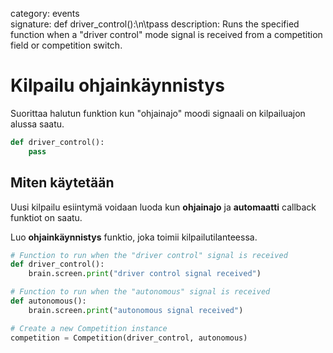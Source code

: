 category: events  
signature: def driver_control():\n\tpass
description: Runs the specified function when a "driver control" mode signal is received from a competition field or competition switch.  

# Kilpailu ohjainkäynnistys

Suorittaa halutun funktion kun "ohjainajo" moodi signaali on kilpailuajon alussa saatu.

```python
def driver_control():
    pass
```

## Miten käytetään

Uusi kilpailu esiintymä voidaan luoda kun  **ohjainajo** ja **automaatti** callback funktiot on saatu.

Luo **ohjainkäynnistys** funktio, joka toimii kilpailutilanteessa. 

```python
# Function to run when the "driver control" signal is received
def driver_control():
    brain.screen.print("driver control signal received")

# Function to run when the "autonomous" signal is received
def autonomous():
    brain.screen.print("autonomous signal received")

# Create a new Competition instance
competition = Competition(driver_control, autonomous)
```

<advanced>
</advanced>
